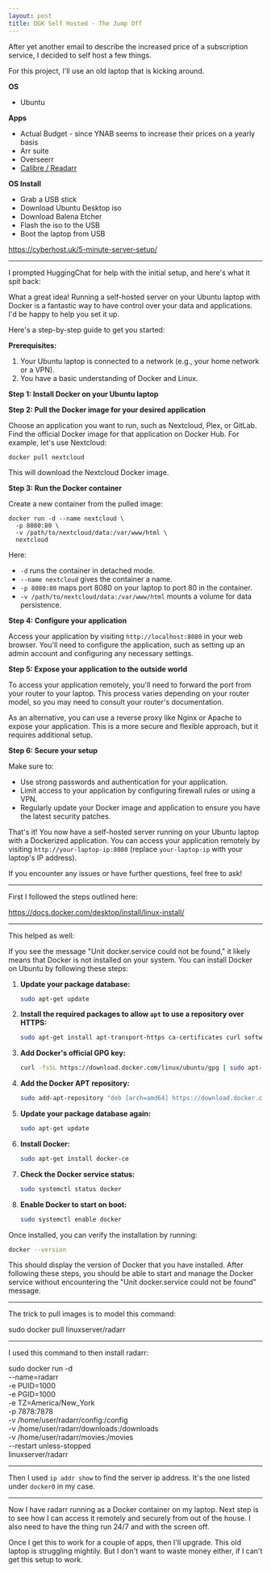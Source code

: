 ```yaml
---
layout: post
title: DGK Self Hosted - The Jump Off
---
```

After yet another email to describe the increased price of a subscription service, I decided to self host a few things. 

For this project, I'll use an old laptop that is kicking around. 

**OS**
- Ubuntu

**Apps**
- Actual Budget - since YNAB seems to increase their prices on a yearly basis
- Arr suite
- Overseerr
- [Calibre / Readarr](https://academy.pointtosource.com/containers/ebooks-calibre-readarr/)

**OS Install**
- Grab a USB stick
- Download Ubuntu Desktop iso
- Download Balena Etcher
- Flash the iso to the USB
- Boot the laptop from USB

https://cyberhost.uk/5-minute-server-setup/

---
I prompted HuggingChat for help with the initial setup, and here's what it spit back:

What a great idea! Running a self-hosted server on your Ubuntu laptop with Docker is a fantastic way to have control over your data and applications. I'd be happy to help you set it up.

Here's a step-by-step guide to get you started:

**Prerequisites:**

1. Your Ubuntu laptop is connected to a network (e.g., your home network or a VPN).
2. You have a basic understanding of Docker and Linux.

**Step 1: Install Docker on your Ubuntu laptop**

**Step 2: Pull the Docker image for your desired application**

Choose an application you want to run, such as Nextcloud, Plex, or GitLab. Find the official Docker image for that application on Docker Hub. For example, let's use Nextcloud:
```
docker pull nextcloud
```
This will download the Nextcloud Docker image.

**Step 3: Run the Docker container**

Create a new container from the pulled image:
```
docker run -d --name nextcloud \
  -p 8080:80 \
  -v /path/to/nextcloud/data:/var/www/html \
  nextcloud
```
Here:

* `-d` runs the container in detached mode.
* `--name nextcloud` gives the container a name.
* `-p 8080:80` maps port 8080 on your laptop to port 80 in the container.
* `-v /path/to/nextcloud/data:/var/www/html` mounts a volume for data persistence.

**Step 4: Configure your application**

Access your application by visiting `http://localhost:8080` in your web browser. You'll need to configure the application, such as setting up an admin account and configuring any necessary settings.

**Step 5: Expose your application to the outside world**

To access your application remotely, you'll need to forward the port from your router to your laptop. This process varies depending on your router model, so you may need to consult your router's documentation.

As an alternative, you can use a reverse proxy like Nginx or Apache to expose your application. This is a more secure and flexible approach, but it requires additional setup.

**Step 6: Secure your setup**

Make sure to:

* Use strong passwords and authentication for your application.
* Limit access to your application by configuring firewall rules or using a VPN.
* Regularly update your Docker image and application to ensure you have the latest security patches.

That's it! You now have a self-hosted server running on your Ubuntu laptop with a Dockerized application. You can access your application remotely by visiting `http://your-laptop-ip:8080` (replace `your-laptop-ip` with your laptop's IP address).

If you encounter any issues or have further questions, feel free to ask!

---
First I followed the steps outlined here:

https://docs.docker.com/desktop/install/linux-install/

---
This helped as well:

If you see the message "Unit docker.service could not be found," it likely means that Docker is not installed on your system. You can install Docker on Ubuntu by following these steps:

1. **Update your package database:**

   ```bash
   sudo apt-get update
   ```

2. **Install the required packages to allow `apt` to use a repository over HTTPS:**

   ```bash
   sudo apt-get install apt-transport-https ca-certificates curl software-properties-common
   ```

3. **Add Docker's official GPG key:**

   ```bash
   curl -fsSL https://download.docker.com/linux/ubuntu/gpg | sudo apt-key add -
   ```

4. **Add the Docker APT repository:**

   ```bash
   sudo add-apt-repository "deb [arch=amd64] https://download.docker.com/linux/ubuntu $(lsb_release -cs) stable"
   ```

5. **Update your package database again:**

   ```bash
   sudo apt-get update
   ```

6. **Install Docker:**

   ```bash
   sudo apt-get install docker-ce
   ```

7. **Check the Docker service status:**

   ```bash
   sudo systemctl status docker
   ```

8. **Enable Docker to start on boot:**

   ```bash
   sudo systemctl enable docker
   ```

Once installed, you can verify the installation by running:

```bash
docker --version
```

This should display the version of Docker that you have installed. After following these steps, you should be able to start and manage the Docker service without encountering the "Unit docker.service could not be found" message.

---
The trick to pull images is to model this command:

sudo docker pull linuxserver/radarr

---
I used this command to then install radarr:

sudo docker run -d \
  --name=radarr \
  -e PUID=1000 \
  -e PGID=1000 \
  -e TZ=America/New_York \
  -p 7878:7878 \
  -v /home/user/radarr/config:/config \
  -v /home/user/radarr/downloads:/downloads \
  -v /home/user/radarr/movies:/movies \
  --restart unless-stopped \
  linuxserver/radarr

---
Then I used `ip addr show` to find the server ip address. It's the one listed under `docker0` in my case.

---
Now I have radarr running as a Docker container on my laptop. Next step is to see how I can access it remotely and securely from out of the house. I also need to have the thing run 24/7 and with the screen off.

Once I get this to work for a couple of apps, then I'll upgrade. This old laptop is struggling mightily. But I don't want to waste money either, if I can't get this setup to work. 